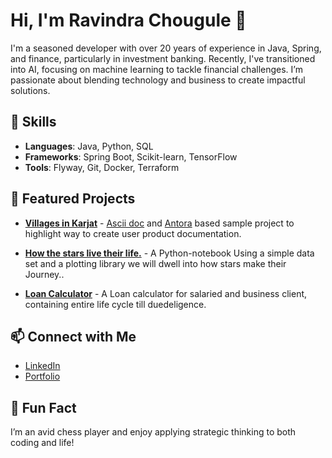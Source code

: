 # Hi, I'm Ravindra Chougule 👋

I'm a seasoned developer with over 20 years of experience in Java, Spring, and finance, particularly in investment banking. Recently, I've transitioned into AI, focusing on machine learning to tackle financial challenges. I’m passionate about blending technology and business to create impactful solutions.

## 🔧 Skills
- **Languages**: Java, Python, SQL
- **Frameworks**: Spring Boot, Scikit-learn, TensorFlow
- **Tools**: Flyway, Git, Docker, Terraform

## 🚀 Featured Projects

- **[Villages in Karjat](https://showcase-750b28.gitlab.io/)** - [Ascii doc](https://asciidoc.org) and [Antora](https://antora.org) based sample project to highlight way to create user product documentation.
- **[How the stars live their life.](https://www.kaggle.com/code/ravindramchougule/how-the-stars-live-their-life)** - A Python-notebook Using a simple data set and a plotting library we will dwell into how stars make their Journey..

- **[Loan Calculator](https://github.com/ravindrachougule/loan)** - A Loan calculator for salaried and business client, containing entire life cycle till duedeligence.


## 📫 Connect with Me
- [LinkedIn](#)
- [Portfolio](#)

## 🎯 Fun Fact
I’m an avid chess player and enjoy applying strategic thinking to both coding and life!
